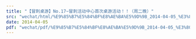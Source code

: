 ```yaml
---
title: "【冒刺桌游】No.17~冒刺活动中心首次桌游活动！！（周二晚）"
src: "wechat/html/%E9%85%B7%E5%84%BF%E8%AE%BA%E5%9D%9B_2014-04-05_%E3%80%90%E5%86%92%E5%88%BA%E6%A1%8C%E6%B8%B8%E3%80%91No.17~%E5%86%92%E5%88%BA%E6%B4%BB%E5%8A%A8%E4%B8%AD%E5%BF%83%E9%A6%96%E6%AC%A1%E6%A1%8C%E6%B8%B8%E6%B4%BB%E5%8A%A8%EF%BC%81%EF%BC%81%EF%BC%88%E5%91%A8%E4%BA%8C%E6%99%9A%EF%BC%89.html"
date: 2014-04-05
pdf: "wechat/pdf/%E9%85%B7%E5%84%BF%E8%AE%BA%E5%9D%9B_2014-04-05_%E3%80%90%E5%86%92%E5%88%BA%E6%A1%8C%E6%B8%B8%E3%80%91No.17~%E5%86%92%E5%88%BA%E6%B4%BB%E5%8A%A8%E4%B8%AD%E5%BF%83%E9%A6%96%E6%AC%A1%E6%A1%8C%E6%B8%B8%E6%B4%BB%E5%8A%A8%EF%BC%81%EF%BC%81%EF%BC%88%E5%91%A8%E4%BA%8C%E6%99%9A%EF%BC%89.pdf"
---
```

